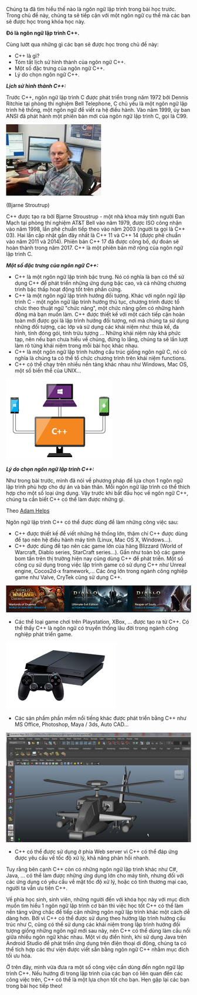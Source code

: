 Chúng ta đã tìm hiểu thế nào là ngôn ngữ lập trình trong bài học trước. Trong chủ đề này, chúng ta sẽ tiếp cận với một ngôn ngữ cụ thể mà các bạn sẽ được học trong khóa học này. 

**Đó là ngôn ngữ lập trình C++.**

Cùng lướt qua những gì các bạn sẽ được học trong chủ đề này:

  + C++ là gì?
  + Tóm tắt lịch sử hình thành của ngôn ngữ C++.
  + Một số đặc trưng của ngôn ngữ C++.
  + Lý do chọn ngôn ngữ C++.


***Lịch sử hình thành C++:***

Trước C++, ngôn ngữ lập trình C được phát triển trong năm 1972 bởi Dennis Ritchie tại phòng thí nghiệm Bell Telephone, C chủ yếu là một ngôn ngữ lập trình hệ thống, một ngôn ngữ để viết ra hệ điều hành. Vào năm 1999, ủy ban ANSI đã phát hành một phiên bản mới của ngôn ngữ lập trình C, gọi là C99.

![Stroustrup](0.png)

(Bjarne Stroutrup)

C++ được tạo ra bởi Bjarne Stroustrup - một nhà khoa máy tính người Đan Mạch tại phòng thí nghiệm AT&T Bell vào năm 1979, được ISO công nhận vào năm 1998, lần phê chuẩn tiếp theo vào năm 2003 (người ta gọi là C++ 03). Hai lần cập nhật gần đây nhất là C++ 11 và C++ 14 (được phê chuẩn vào năm 2011 và 2014). Phiên bản C++ 17 đã được công bố, dự đoán sẽ hoàn thành trong năm 2017. C++ là một phiên bản mở rộng của ngôn ngữ lập trình C.

***Một số đặc trưng của ngôn ngữ C++:***

- C++ là một ngôn ngữ lập trinh bậc trung. Nó có nghĩa là bạn có thể sử dụng C++ để phát triển những ứng dụng bậc cao, và cả những chương trình bậc thấp hoạt động tốt trên phần cứng.
- C++ là một ngôn ngữ lập trình hướng đối tượng. Khác với ngôn ngữ lập trình C - một ngôn ngữ lập trình hướng thủ tục, chương trình được tổ chức theo thuật ngữ "chức năng", một chức năng gồm có những hành động mà bạn muốn làm. C++ được thiết kế với một cách tiếp cận hoàn toàn mới được gọi là lập trình hướng đối tượng, nơi mà chúng ta sử dụng những đối tượng, các lớp và sử dụng các khái niệm như: thừa kế, đa hình, tính đóng gói, tính trừu tượng ... Những khái niệm này khá phức tạp, nên nếu bạn chưa hiểu về chúng, đừng lo lắng, chúng ta sẽ lần lượt làm rõ từng khái niệm trong mỗi bài học khác nhau.
- C++ là một ngôn ngữ lập trình hướng cấu trúc giống ngôn ngữ C, nó có nghĩa là chúng ta có thể tổ chức chương trình trên khái niệm functions.
- C++ có thể chạy trên nhiều nền tảng khác nhau như Windows, Mac OS, một số biến thể của UNIX...

![C++ multi-platform](1.png)

***Lý do chọn ngôn ngữ lập trình C++:***

Như trong bài trước, mình đã nói về phương pháp để lựa chọn 1 ngôn ngữ lập trình phù hợp cho dự án và bản thân. Mỗi ngôn ngữ lập trình 
có thể thích hợp cho một số loại ứng dụng. Vậy trước khi bắt đầu học về ngôn ngữ C++, chúng ta cần biết C++ có thể làm được những gì.

Theo [Adam Helps](https://www.quora.com/What-can-someone-do-using-C++)

Ngôn ngữ lập trình C++ có thể được dùng để làm những công việc sau: 

- C++ được thiết kế để viết những hệ thống lớn, thậm chí C++ được dùng để tạo nên hệ điều hành máy tính (Linux, Mac OS X, Windows...).
- C++ được dùng để tạo nên các game lớn của hãng Blizzard (World of Warcraft, Diablo series, StarCraft series...). Gần như toàn bộ các game bom tấn trên thị trường hiện nay cũng dùng C++ để phát triển. Một số công cụ sử dụng trong việc lập trình game có sử dụng C++ như Unreal engine, Cocos2d-x framework,... Các ông lớn trong ngành công nghiệp game như Valve, CryTek cũng sử dụng C++.

![Blizzard](2.png)

- Các thể loại game chơi trên Playstation, XBox, ... được tạo ra từ C++. Có thể thấy C++ là ngôn ngữ có truyền thống lâu đời trong ngành công nghiệp phát triển game.

![Game on playstation](3.png)

- Các sản phẩm phần mềm nổi tiếng khác được phát triển bằng C++ như MS Office, Photoshop, Maya / 3ds, Auto CAD...

![](4.png)

- C++ có thể được sử dụng ở phía Web server vì C++ có thể đáp ứng được yêu cầu về tốc độ xử lý, khả năng phản hồi nhanh. 


Tuy rằng bên cạnh C++ còn có những ngôn ngữ lập trình khác như C#, Java, ... có thể làm được những ứng dụng lớn cho máy tính, nhưng đối với các ứng dụng có yêu cầu về mặt tốc độ xử lý, hoặc có tính thương mại cao, người ta vẫn ưu tiên C++.

Về phía học sinh, sinh viên, những người đến với khóa học này với mục đích muốn tìm hiểu 1 ngôn ngữ lập trình cơ bản thì việc học tốt C++ có thể làm nền tảng vững chắc để tiếp cận những ngôn ngữ lập trình khác một cách dễ dàng hơn. Bởi vì C++ có thể được sử dụng theo hướng lập trình hướng cấu trúc như C, cũng có thể sử dụng các khái niệm trong lập trình hướng đối tượng giống những ngôn ngữ mới sau này, nên C++ có thể dùng làm cầu nối giữa nhiều ngôn ngữ khác nhau. Một ví dụ điển hình, khi sử dụng Java trên Android Studio để phát triển ứng dụng trên điện thoại di động, chúng ta có thể tích hợp các thư viện được viết sẵn bằng ngôn ngữ C++ nhằm mục đích tối ưu hóa.

Ở trên đây, mình vừa đưa ra một số công việc cần dùng đến ngôn ngữ lập trình C++. Nếu hướng đi trong lập trình của các bạn có liên quan đến các công việc trên, C++ có thể là một lựa chọn tốt cho bạn. Hẹn gặp lại các bạn trong bài học tiếp theo!
